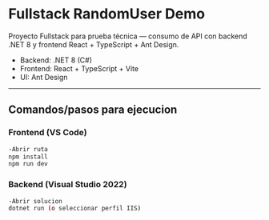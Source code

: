 # Fullstack RandomUser Demo

Proyecto Fullstack para prueba técnica — consumo de API con backend .NET 8 y frontend React + TypeScript + Ant Design.

- Backend: .NET 8 (C#)
- Frontend: React + TypeScript + Vite
- UI: Ant Design

---
## Comandos/pasos para ejecucion

### Frontend (VS Code)
```bash
-Abrir ruta
npm install
npm run dev
```

### Backend (Visual Studio 2022)
```bash
-Abrir solucion
dotnet run (o seleccionar perfil IIS)
```
